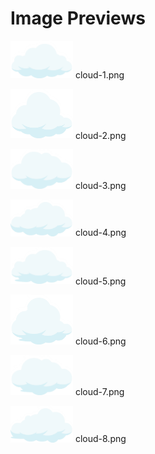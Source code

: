 # Image Previews

<img src="cloud-1.png" width="100" /> cloud-1.png<br>

<img src="cloud-2.png" width="100" /> cloud-2.png<br>

<img src="cloud-3.png" width="100" /> cloud-3.png<br>

<img src="cloud-4.png" width="100" /> cloud-4.png<br>

<img src="cloud-5.png" width="100" /> cloud-5.png<br>

<img src="cloud-6.png" width="100" /> cloud-6.png<br>

<img src="cloud-7.png" width="100" /> cloud-7.png<br>

<img src="cloud-8.png" width="100" /> cloud-8.png<br>

